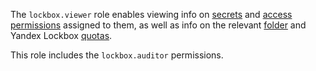 The `lockbox.viewer` role enables viewing info on [secrets](../../lockbox/concepts/secret.md#secret) and [access permissions](../../iam/concepts/access-control/index.md) assigned to them, as well as info on the relevant [folder](../../resource-manager/concepts/resources-hierarchy.md#folder) and Yandex Lockbox [quotas](../../lockbox/concepts/limits.md#quotas).

This role includes the `lockbox.auditor` permissions.
